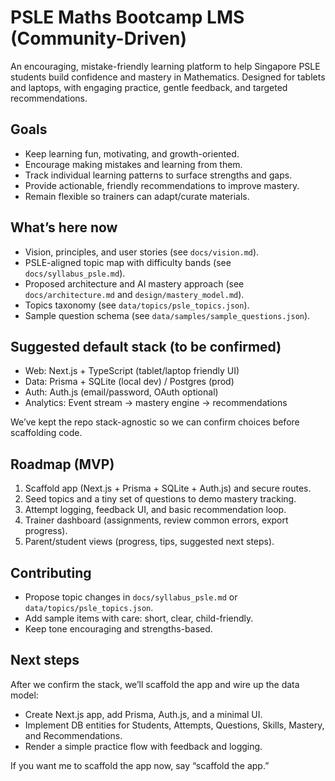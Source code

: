 # PSLE Maths Bootcamp LMS (Community-Driven)

An encouraging, mistake-friendly learning platform to help Singapore PSLE students build confidence and mastery in Mathematics. Designed for tablets and laptops, with engaging practice, gentle feedback, and targeted recommendations.

## Goals

- Keep learning fun, motivating, and growth-oriented.
- Encourage making mistakes and learning from them.
- Track individual learning patterns to surface strengths and gaps.
- Provide actionable, friendly recommendations to improve mastery.
- Remain flexible so trainers can adapt/curate materials.

## What’s here now

- Vision, principles, and user stories (see `docs/vision.md`).
- PSLE-aligned topic map with difficulty bands (see `docs/syllabus_psle.md`).
- Proposed architecture and AI mastery approach (see `docs/architecture.md` and `design/mastery_model.md`).
- Topics taxonomy (see `data/topics/psle_topics.json`).
- Sample question schema (see `data/samples/sample_questions.json`).

## Suggested default stack (to be confirmed)

- Web: Next.js + TypeScript (tablet/laptop friendly UI)
- Data: Prisma + SQLite (local dev) / Postgres (prod)
- Auth: Auth.js (email/password, OAuth optional)
- Analytics: Event stream -> mastery engine -> recommendations

We’ve kept the repo stack-agnostic so we can confirm choices before scaffolding code.

## Roadmap (MVP)

1. Scaffold app (Next.js + Prisma + SQLite + Auth.js) and secure routes.
2. Seed topics and a tiny set of questions to demo mastery tracking.
3. Attempt logging, feedback UI, and basic recommendation loop.
4. Trainer dashboard (assignments, review common errors, export progress).
5. Parent/student views (progress, tips, suggested next steps).

## Contributing

- Propose topic changes in `docs/syllabus_psle.md` or `data/topics/psle_topics.json`.
- Add sample items with care: short, clear, child-friendly.
- Keep tone encouraging and strengths-based.

## Next steps

After we confirm the stack, we’ll scaffold the app and wire up the data model:

- Create Next.js app, add Prisma, Auth.js, and a minimal UI.
- Implement DB entities for Students, Attempts, Questions, Skills, Mastery, and Recommendations.
- Render a simple practice flow with feedback and logging.

If you want me to scaffold the app now, say “scaffold the app.”
